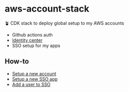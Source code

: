 # aws-account-stack

🪴 CDK stack to deploy global setup to my AWS accounts

- Github actions auth
- [Identity center](docs/identity-center-setup.md)
- SSO setup for my apps

## How-to

- [Setup a new account](docs/new-account.md)
- [Setup a new SSO app](docs/new-sso-app.md)
- [Add a user to SSO](docs/new-sso-user.md)
